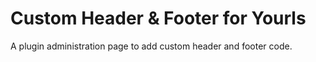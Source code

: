 Custom Header & Footer for Yourls
===========
A plugin administration page to add custom header and footer code.
